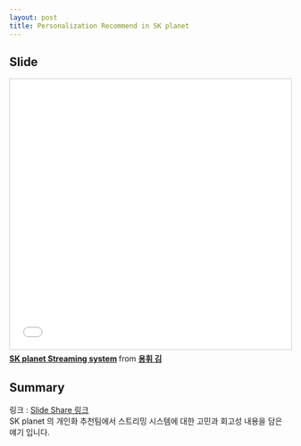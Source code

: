 ```yaml
---
layout: post
title: Personalization Recommend in SK planet
---
```


## Slide
<iframe src="//www.slideshare.net/slideshow/embed_code/key/HwFOBG9pZ3flYC" width="595" height="485" frameborder="0" marginwidth="0" marginheight="0" scrolling="no" style="border:1px solid #CCC; border-width:1px; margin-bottom:5px; max-width: 100%;" allowfullscreen> </iframe> <div style="margin-bottom:5px"> <strong> <a href="//www.slideshare.net/ssusera7e5ca/sk-planet-streaming-system" title="SK planet Streaming system" target="_blank">SK planet Streaming system</a> </strong> from <strong><a href="https://www.slideshare.net/ssusera7e5ca" target="_blank">용휘 김</a></strong> </div>

## Summary
링크 : [Slide Share 링크](https://www.slideshare.net/ssusera7e5ca/sk-planet-streaming-system)
<br/>
SK planet 의 개인화 추천팀에서 스트리밍 시스템에 대한 고민과 회고성 내용을 담은 얘기 입니다.
<br/>